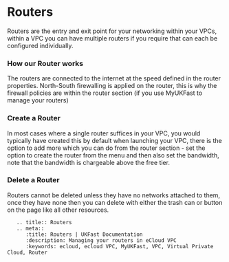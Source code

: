 # Routers
Routers are the entry and exit point for your networking within your VPCs, within a VPC you can have multiple routers if you require that can each be configured individually.

### How our Router works
The routers are connected to the internet at the speed defined in the router properties.  North-South firewalling is applied on the router, this is why the firewall policies are within the router section (if you use MyUKFast to manage your routers)

### Create a Router
In most cases where a single router suffices in your VPC, you would typically have created this by default when launching your VPC, there is the option to add more which you can do from the router section - set the option to create the router from the menu and then also set the bandwidth, note that the bandwidth is chargeable above the free tier.

### Delete a Router
Routers cannot be deleted unless they have no networks attached to them, once they have none then you can delete with either the trash can or button on the page like all other resources.


```eval_rst
   .. title:: Routers
   .. meta::
      :title: Routers | UKFast Documentation
      :description: Managing your routers in eCloud VPC
      :keywords: ecloud, ecloud VPC, MyUKFast, VPC, Virtual Private Cloud, Router
```
